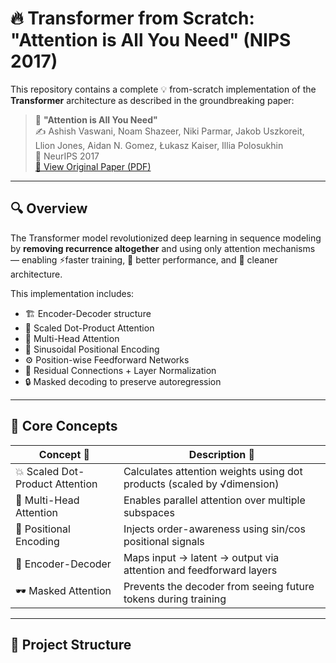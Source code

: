 # 🔥 Transformer from Scratch: "Attention is All You Need" (NIPS 2017)

This repository contains a complete 💡 from-scratch implementation of the **Transformer** architecture as described in the groundbreaking paper:

> 📜 **"Attention is All You Need"**  
> ✍️ Ashish Vaswani, Noam Shazeer, Niki Parmar, Jakob Uszkoreit, Llion Jones, Aidan N. Gomez, Łukasz Kaiser, Illia Polosukhin  
> 🧠 NeurIPS 2017  
> [📄 View Original Paper (PDF)](./paper/NIPS-2017-attention-is-all-you-need-Paper.pdf)

---

## 🔍 Overview

The Transformer model revolutionized deep learning in sequence modeling by **removing recurrence altogether** and using only attention mechanisms — enabling ⚡faster training, 💯 better performance, and 🧱 cleaner architecture.

This implementation includes:
- 🏗️ Encoder-Decoder structure
- 🧮 Scaled Dot-Product Attention
- 🎯 Multi-Head Attention
- 🧭 Sinusoidal Positional Encoding
- ⚙️ Position-wise Feedforward Networks
- 🧱 Residual Connections + Layer Normalization
- 🔒 Masked decoding to preserve autoregression

---

## 🧠 Core Concepts

| Concept 🔑                      | Description 📘                                                                 |
|-------------------------------|--------------------------------------------------------------------------------|
| 💥 Scaled Dot-Product Attention | Calculates attention weights using dot products (scaled by √dimension)        |
| 🧠 Multi-Head Attention         | Enables parallel attention over multiple subspaces                            |
| 🧭 Positional Encoding          | Injects order-awareness using sin/cos positional signals                      |
| 🧱 Encoder-Decoder              | Maps input → latent → output via attention and feedforward layers            |
| 🕶️ Masked Attention             | Prevents the decoder from seeing future tokens during training               |

---

## 📁 Project Structure


